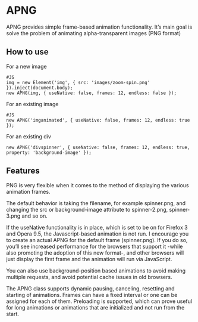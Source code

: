 APNG
====

APNG provides simple frame-based animation functionality. It’s main goal is solve the problem of animating alpha-transparent images (PNG format)

How to use
----------

For a new image

	#JS
	img = new Element('img', { src: 'images/zoom-spin.png' }).inject(document.body);
	new APNG(img, { useNative: false, frames: 12, endless: false });
	
For an existing image

	#JS
	new APNG('imganimated', { useNative: false, frames: 12, endless: true });
	
For an existing div

	new APNG('divspinner', { useNative: false, frames: 12, endless: true, property: 'background-image' });

Features
--------

PNG is very flexible when it comes to the method of displaying the various animation frames.

The default behavior is taking the filename, for example spinner.png, and changing the src or background-image attribute to spinner-2.png, spinner-3.png and so on.

If the useNative functionality is in place, which is set to be on for Firefox 3 and Opera 9.5, the Javascript-based animation is not run. I encourage you to create an actual APNG for the default frame (spinner.png). If you do so, you’ll see increased performance for the browsers that support it -while also promoting the adoption of this new format-, and other browsers will just display the first frame and the animation will run via JavaScript.

You can also use background-position based animations to avoid making multiple requests, and avoid potential cache issues in old browsers.

The APNG class supports dynamic pausing, canceling, resetting and starting of animations. Frames can have a fixed interval or one can be assigned for each of them. Preloading is supported, which can prove useful for long animations or animations that are initialized and not run from the start.